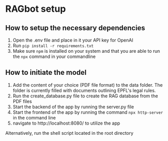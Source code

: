# RAGbot setup

## How to setup the necessary dependencies

1. Open the .env file and place in it your API key for OpenAI
2. Run `pip install -r requirements.txt` 
2. Make sure `npm` is installed on your system and that you are able to run the `npx` command in your commandline

## How to initiate the model

1. Add the content of your choice (PDF file format) to the data folder. The folder is currently filled with documents outlining EPFL's legal rules.
2. Run the create_database.py file to create the RAG database from the PDF files
3. Start the backend of the app by running the server.py file
4. Start the frontend of the app by running the command `npx http-server` in the command line
5. navigate to http://localhost:8080/ to utilize the app

Alternatively, run the shell script located in the root directory